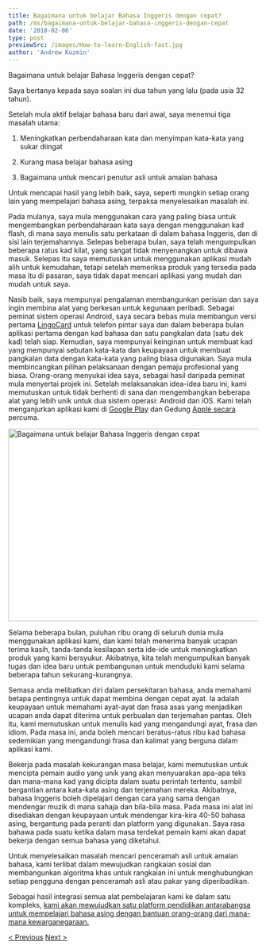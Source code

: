 ```yaml
---
title: Bagaimana untuk belajar Bahasa Inggeris dengan cepat?
path: /ms/bagaimana-untuk-belajar-bahasa-inggeris-dengan-cepat
date: '2018-02-06'
type: post
previewSrc: /images/How-to-learn-English-fast.jpg
author: 'Andrew Kuzmin'
---
```


Bagaimana untuk belajar Bahasa Inggeris dengan cepat?

Saya bertanya kepada saya soalan ini dua tahun yang lalu (pada usia 32 tahun).

Setelah mula aktif belajar bahasa baru dari awal, saya menemui tiga masalah utama:

1. Meningkatkan perbendaharaan kata dan menyimpan kata-kata yang sukar diingat

2. Kurang masa belajar bahasa asing

3. Bagaimana untuk mencari penutur asli untuk amalan bahasa

Untuk mencapai hasil yang lebih baik, saya, seperti mungkin setiap orang lain yang mempelajari bahasa asing, terpaksa menyelesaikan masalah ini.

Pada mulanya, saya mula menggunakan cara yang paling biasa untuk mengembangkan perbendaharaan kata saya dengan menggunakan kad flash, di mana saya menulis satu perkataan di dalam bahasa Inggeris, dan di sisi lain terjemahannya. Selepas beberapa bulan, saya telah mengumpulkan beberapa ratus kad kilat, yang sangat tidak menyenangkan untuk dibawa masuk. Selepas itu saya memutuskan untuk menggunakan aplikasi mudah alih untuk kemudahan, tetapi setelah memeriksa produk yang tersedia pada masa itu di pasaran, saya tidak dapat mencari aplikasi yang mudah dan mudah untuk saya.

Nasib baik, saya mempunyai pengalaman membangunkan perisian dan saya ingin membina alat yang berkesan untuk kegunaan peribadi. Sebagai peminat sistem operasi Android, saya secara bebas mula membangun versi pertama <a href="https://lingocard.com">LingoCard</a> untuk telefon pintar saya dan dalam beberapa bulan aplikasi pertama dengan kad bahasa dan satu pangkalan data (satu dek kad) telah siap. Kemudian, saya mempunyai keinginan untuk membuat kad yang mempunyai sebutan kata-kata dan keupayaan untuk membuat pangkalan data dengan kata-kata yang paling biasa digunakan. Saya mula membincangkan pilihan pelaksanaan dengan pemaju profesional yang biasa. Orang-orang menyukai idea saya, sebagai hasil daripada peminat mula menyertai projek ini. Setelah melaksanakan idea-idea baru ini, kami memutuskan untuk tidak berhenti di sana dan mengembangkan beberapa alat yang lebih unik untuk dua sistem operasi: Android dan iOS. Kami telah menganjurkan aplikasi kami di <a href="https://play.google.com/store/apps/details?id=com.lingocard.lingocard">Google Play</a> dan Gedung <a href="https://itunes.apple.com/us/app/lingocard/id1217076835?mt=8">Apple secara</a> percuma.

<img class="aligncenter wp-image-5587" src="../images/2018/01/LigoCard-App-small.png" alt="Bagaimana untuk belajar Bahasa Inggeris dengan cepat" width="973" height="388" />

Selama beberapa bulan, puluhan ribu orang di seluruh dunia mula menggunakan aplikasi kami, dan kami telah menerima banyak ucapan terima kasih, tanda-tanda kesilapan serta ide-ide untuk meningkatkan produk yang kami bersyukur. Akibatnya, kita telah mengumpulkan banyak tugas dan idea baru untuk pembangunan untuk menduduki kami selama beberapa tahun sekurang-kurangnya.

Semasa anda melibatkan diri dalam persekitaran bahasa, anda memahami betapa pentingnya untuk dapat membina dengan cepat ayat. Ia adalah keupayaan untuk memahami ayat-ayat dan frasa asas yang menjadikan ucapan anda dapat diterima untuk perbualan dan terjemahan pantas. Oleh itu, kami memutuskan untuk menulis kad yang mengandungi ayat, frasa dan idiom. Pada masa ini, anda boleh mencari beratus-ratus ribu kad bahasa sedemikian yang mengandungi frasa dan kalimat yang berguna dalam aplikasi kami.

Bekerja pada masalah kekurangan masa belajar, kami memutuskan untuk mencipta pemain audio yang unik yang akan menyuarakan apa-apa teks dan mana-mana kad yang dicipta dalam suatu perintah tertentu, sambil bergantian antara kata-kata asing dan terjemahan mereka. Akibatnya, bahasa Inggeris boleh dipelajari dengan cara yang sama dengan mendengar muzik di mana sahaja dan bila-bila masa. Pada masa ini alat ini disediakan dengan keupayaan untuk mendengar kira-kira 40-50 bahasa asing, bergantung pada peranti dan platform yang digunakan. Saya rasa bahawa pada suatu ketika dalam masa terdekat pemain kami akan dapat bekerja dengan semua bahasa yang diketahui.

Untuk menyelesaikan masalah mencari penceramah asli untuk amalan bahasa, kami terlibat dalam mewujudkan rangkaian sosial dan membangunkan algoritma khas untuk rangkaian ini untuk menghubungkan setiap pengguna dengan penceramah asli atau pakar yang diperibadikan.

Sebagai hasil integrasi semua alat pembelajaran kami ke dalam satu kompleks, <a href="https://lingocard.com">kami akan mewujudkan satu platform pendidikan antarabangsa untuk mempelajari bahasa asing dengan bantuan orang-orang dari mana-mana kewarganegaraan.</a>

<a href="/ms/mencari-penutur-asli">< Previous</a> <a href="/ms/kad-bahasa">Next ></a>
